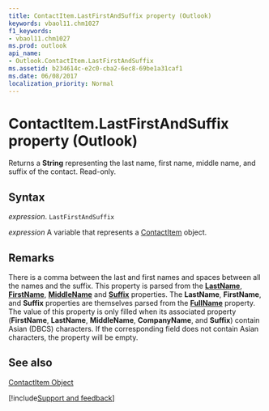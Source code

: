 ```yaml
---
title: ContactItem.LastFirstAndSuffix property (Outlook)
keywords: vbaol11.chm1027
f1_keywords:
- vbaol11.chm1027
ms.prod: outlook
api_name:
- Outlook.ContactItem.LastFirstAndSuffix
ms.assetid: b234614c-e2c0-cba2-6ec8-69be1a31caf1
ms.date: 06/08/2017
localization_priority: Normal
---
```



# ContactItem.LastFirstAndSuffix property (Outlook)

Returns a **String** representing the last name, first name, middle name, and suffix of the contact. Read-only.


## Syntax

_expression_. `LastFirstAndSuffix`

_expression_ A variable that represents a [ContactItem](Outlook.ContactItem.md) object.


## Remarks

There is a comma between the last and first names and spaces between all the names and the suffix. This property is parsed from the  **[LastName](Outlook.ContactItem.LastName.md)**, **[FirstName](Outlook.ContactItem.FirstName.md)**, **[MiddleName](Outlook.ContactItem.MiddleName.md)** and **[Suffix](Outlook.ContactItem.Suffix.md)** properties. The **LastName**, **FirstName**, and **Suffix** properties are themselves parsed from the **[FullName](Outlook.ContactItem.FullName.md)** property. The value of this property is only filled when its associated property (**FirstName**, **LastName**, **MiddleName**, **CompanyName**, and **Suffix**) contain Asian (DBCS) characters. If the corresponding field does not contain Asian characters, the property will be empty.


## See also


[ContactItem Object](Outlook.ContactItem.md)

[!include[Support and feedback](~/includes/feedback-boilerplate.md)]